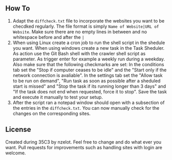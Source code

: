 ## How To
1. Adapt the ``diffcheck.txt`` file to incorporate the websites you want to be checdked regularly. The file format is simply ``Name of Website|URL of Website``. Make sure there are no empty lines in between and no whitespace before and after the ``|``
2. When using Linux create a cron job to run the shell script in the shedule you want. When using windows create a new task in the Task Sheduler. As action use the Git Bash shell with the crawler shell script as parameter. As trigger enter for example a weekly run during a weekday. Also make sure that the following checkmarks are set: In the conditions tab set the "Stop if computer ceases to be idle" and the "Start only if the network connection is avaliable". In the settings tab set the "Allow task to be run on demand", "Run task as soon as possible after a sheduled start is missed" and "Stop the task if its running longer than 3 days" and "If the task does not end when requested, force it to stop". Save the task and execute it manually to test your setup. 
3. After the script ran a notepad window should open with a subsection of the entries in the ``diffcheck.txt``. You can now manually check for the changes on the corresponding sites.

## License
Created during 35C3 by nzelot. Feel free to change and do what ever you want. Pull requests for improvements such as handling sites with login are welcome.